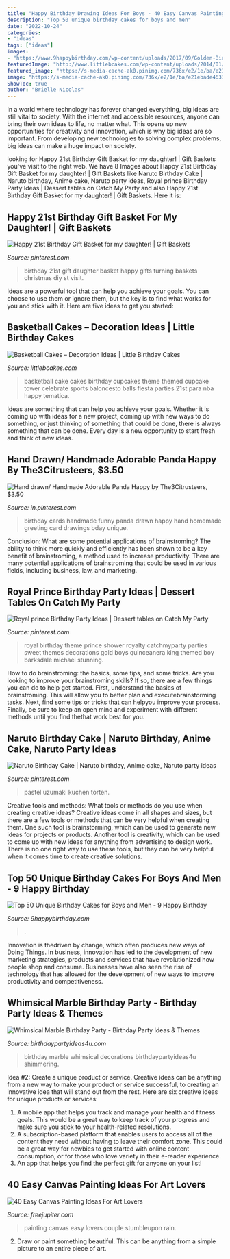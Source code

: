 ```yaml
---
title: "Happy Birthday Drawing Ideas For Boys - 40 Easy Canvas Painting Ideas For Art Lovers"
description: "Top 50 unique birthday cakes for boys and men"
date: "2022-10-24"
categories:
- "ideas"
tags: ["ideas"]
images:
- "https://www.9happybirthday.com/wp-content/uploads/2017/09/Golden-Birthday-Cake-640x854.jpg"
featuredImage: "http://www.littlebcakes.com/wp-content/uploads/2014/01/Basketball-Cake-Balls.jpg"
featured_image: "https://s-media-cache-ak0.pinimg.com/736x/e2/1e/ba/e21ebade4633003e64edb2abd8250de6.jpg"
image: "https://s-media-cache-ak0.pinimg.com/736x/e2/1e/ba/e21ebade4633003e64edb2abd8250de6.jpg"
ShowToc: true
author: "Brielle Nicolas"
---
```



In a world where technology has forever changed everything, big ideas are still vital to society. With the internet and accessible resources, anyone can bring their own ideas to life, no matter what. This opens up new opportunities for creativity and innovation, which is why big ideas are so important. From developing new technologies to solving complex problems, big ideas can make a huge impact on society.

	

		
looking for Happy 21st Birthday Gift Basket for my daughter! | Gift Baskets you've visit to the right web. We have 8 Images about Happy 21st Birthday Gift Basket for my daughter! | Gift Baskets like Naruto Birthday Cake | Naruto birthday, Anime cake, Naruto party ideas, Royal prince Birthday Party Ideas | Dessert tables on Catch My Party and also Happy 21st Birthday Gift Basket for my daughter! | Gift Baskets. Here it is:
		
    
## Happy 21st Birthday Gift Basket For My Daughter! | Gift Baskets

<img loading=lazy src="https://s-media-cache-ak0.pinimg.com/736x/e2/1e/ba/e21ebade4633003e64edb2abd8250de6.jpg" onerror="this.onerror=null;this.src='https://tse4.mm.bing.net/th?id=OIP.GfXz30sZdMMsFV3BAhWYTgHaJ6&amp;pid=15.1';" alt="Happy 21st Birthday Gift Basket for my daughter! | Gift Baskets">

_Source: pinterest.com_

>birthday 21st gift daughter basket happy gifts turning baskets christmas diy st visit. 

	

Ideas are a powerful tool that can help you achieve your goals. You can choose to use them or ignore them, but the key is to find what works for you and stick with it. Here are five ideas to get you started: 

    
## Basketball Cakes – Decoration Ideas | Little Birthday Cakes

<img loading=lazy src="http://www.littlebcakes.com/wp-content/uploads/2014/01/Basketball-Cake-Balls.jpg" onerror="this.onerror=null;this.src='https://tse4.mm.bing.net/th?id=OIP.AGiWBtBdbromzWyAqbJe3wHaLG&amp;pid=15.1';" alt="Basketball Cakes – Decoration Ideas | Little Birthday Cakes">

_Source: littlebcakes.com_

>basketball cake cakes birthday cupcakes theme themed cupcake tower celebrate sports baloncesto balls fiesta parties 21st para nba happy tematica. 

	

Ideas are something that can help you achieve your goals. Whether it is coming up with ideas for a new project, coming up with new ways to do something, or just thinking of something that could be done, there is always something that can be done. Every day is a new opportunity to start fresh and think of new ideas.

    
## Hand Drawn/ Handmade Adorable Panda Happy By The3Citrusteers, $3.50

<img loading=lazy src="https://i.pinimg.com/736x/24/7a/f9/247af965321399b96f014078ab8d0f7d--birthday-wishes-birthday-cards.jpg" onerror="this.onerror=null;this.src='https://tse4.mm.bing.net/th?id=OIP.cc9KRTF2JC__5Mo2sUjoHQHaKW&amp;pid=15.1';" alt="Hand drawn/ Handmade Adorable Panda Happy by The3Citrusteers, $3.50">

_Source: in.pinterest.com_

>birthday cards handmade funny panda drawn happy hand homemade greeting card drawings bday unique. 

	

Conclusion: What are some potential applications of brainstroming?
The ability to think more quickly and efficiently has been shown to be a key benefit of brainstroming, a method used to increase productivity. There are many potential applications of brainstroming that could be used in various fields, including business, law, and marketing.

    
## Royal Prince Birthday Party Ideas | Dessert Tables On Catch My Party

<img loading=lazy src="https://i.pinimg.com/736x/e7/af/02/e7af02726ebf17bb272d03aa3dc691fd--blue-royal-themed-party-royal-prince-birthday-party-ideas.jpg?b=t" onerror="this.onerror=null;this.src='https://tse2.mm.bing.net/th?id=OIP.tcQAWH2NeVigTE3_dR53yQHaJ3&amp;pid=15.1';" alt="Royal prince Birthday Party Ideas | Dessert tables on Catch My Party">

_Source: pinterest.com_

>royal birthday theme prince shower royalty catchmyparty parties sweet themes decorations gold boys quinceanera king themed boy barksdale michael stunning. 

	

How to do brainstroming: the basics, some tips, and some tricks.
Are you looking to improve your brainstroming skills? If so, there are a few things you can do to help get started. First, understand the basics of brainstroming. This will allow you to better plan and executebrainstorming tasks. Next, find some tips or tricks that can helpyou improve your process. Finally, be sure to keep an open mind and experiment with different methods until you find thethat work best for you.

    
## Naruto Birthday Cake | Naruto Birthday, Anime Cake, Naruto Party Ideas

<img loading=lazy src="https://i.pinimg.com/736x/f8/b7/98/f8b79816875e8183a53dff77eff3c105.jpg" onerror="this.onerror=null;this.src='https://tse4.mm.bing.net/th?id=OIP.mgknPv-n5XCNwJ-g-0UpggHaKt&amp;pid=15.1';" alt="Naruto Birthday Cake | Naruto birthday, Anime cake, Naruto party ideas">

_Source: pinterest.com_

>pastel uzumaki kuchen torten. 

	

Creative tools and methods: What tools or methods do you use when creating creative ideas?
Creative ideas come in all shapes and sizes, but there are a few tools or methods that can be very helpful when creating them. One such tool is brainstorming, which can be used to generate new ideas for projects or products. Another tool is creativity, which can be used to come up with new ideas for anything from advertising to design work. There is no one right way to use these tools, but they can be very helpful when it comes time to create creative solutions.

    
## Top 50 Unique Birthday Cakes For Boys And Men - 9 Happy Birthday

<img loading=lazy src="https://www.9happybirthday.com/wp-content/uploads/2017/09/Golden-Birthday-Cake-640x854.jpg" onerror="this.onerror=null;this.src='https://tse3.mm.bing.net/th?id=OIP.9s0Qrow2P4lfGjpyUfaOfAHaJ4&amp;pid=15.1';" alt="Top 50 Unique Birthday Cakes for Boys and Men - 9 Happy Birthday">

_Source: 9happybirthday.com_

>. 

	

Innovation is thedriven by change, which often produces new ways of Doing Things. In business, innovation has led to the development of new marketing strategies, products and services that have revolutionized how people shop and consume. Businesses have also seen the rise of technology that has allowed for the development of new ways to improve productivity and competitiveness.

    
## Whimsical Marble Birthday Party - Birthday Party Ideas &amp; Themes

<img loading=lazy src="http://www.birthdaypartyideas4u.com/wp-content/uploads/2017/10/Whimsical-Marble-Birthday-Party-Shimmering-Decorations.jpg" onerror="this.onerror=null;this.src='https://tse2.mm.bing.net/th?id=OIP.ISiAjTOHZcMtTyIXgHIddgHaLG&amp;pid=15.1';" alt="Whimsical Marble Birthday Party - Birthday Party Ideas &amp; Themes">

_Source: birthdaypartyideas4u.com_

>birthday marble whimsical decorations birthdaypartyideas4u shimmering. 

	

Idea #2: Create a unique product or service.
Creative ideas can be anything from a new way to make your product or service successful, to creating an innovative idea that will stand out from the rest. Here are six creative ideas for unique products or services: 
1. A mobile app that helps you track and manage your health and fitness goals. This would be a great way to keep track of your progress and make sure you stick to your health-related resolutions. 
2. A subscription-based platform that enables users to access all of the content they need without having to leave their comfort zone. This could be a great way for newbies to get started with online content consumption, or for those who love variety in their e-reader experience. 
3. An app that helps you find the perfect gift for anyone on your list!

    
## 40 Easy Canvas Painting Ideas For Art Lovers

<img loading=lazy src="http://www.freejupiter.com/wp-content/uploads/2016/10/Easy-Canvas-Painting-Ideas-10.jpg" onerror="this.onerror=null;this.src='https://tse3.mm.bing.net/th?id=OIP.xrrWS4eToBK7yNxF156iQQHaLt&amp;pid=15.1';" alt="40 Easy Canvas Painting Ideas For Art Lovers">

_Source: freejupiter.com_

>painting canvas easy lovers couple stumbleupon rain. 

	

2. Draw or paint something beautiful. This can be anything from a simple picture to an entire piece of art.

